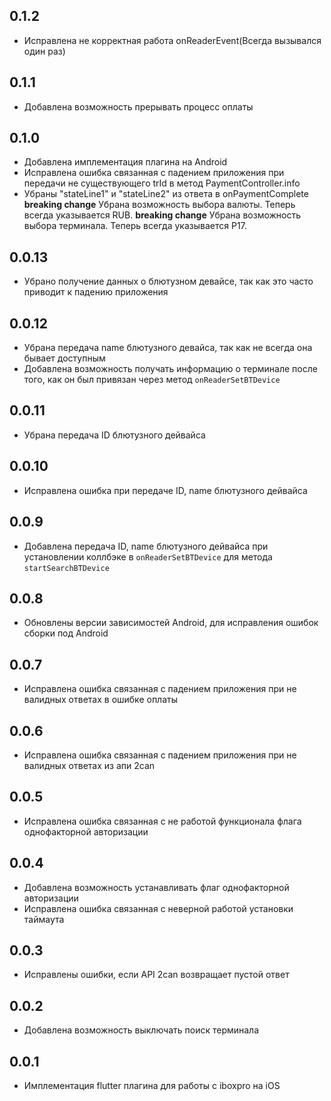 ## 0.1.2

* Исправлена не корректная работа onReaderEvent(Всегда вызывался один раз)

## 0.1.1

* Добавлена возможность прерывать процесс оплаты

## 0.1.0

* Добавлена имплементация плагина на Android
* Исправлена ошибка связанная с падением приложения при передачи не существующего trId в метод PaymentController.info
* Убраны "stateLine1" и "stateLine2" из ответа в onPaymentComplete
__breaking change__ Убрана возможность выбора валюты. Теперь всегда указывается RUB.
__breaking change__ Убрана возможность выбора терминала. Теперь всегда указывается P17.

## 0.0.13

* Убрано получение данных о блютузном девайсе, так как это часто приводит к падению приложения

## 0.0.12

* Убрана передача name блютузного девайса, так как не всегда она бывает доступным
* Добавлена возможность получать информацию о терминале после того, как он был привязан через метод `onReaderSetBTDevice`

## 0.0.11

* Убрана передача ID блютузного дейвайса

## 0.0.10

* Исправлена ошибка при передаче ID, name блютузного дейвайса

## 0.0.9

* Добавлена передача ID, name блютузного дейвайса при установлении коллбэке в `onReaderSetBTDevice` для метода `startSearchBTDevice`

## 0.0.8

* Обновлены версии зависимостей Android, для исправления ошибок сборки под Android

## 0.0.7

* Исправлена ошибка связанная с падением приложения при не валидных ответах в ошибке оплаты

## 0.0.6

* Исправлена ошибка связанная с падением приложения при не валидных ответах из апи 2can

## 0.0.5

* Исправлена ошибка связанная с не работой функционала флага однофакторной авторизации

## 0.0.4

* Добавлена возможность устанавливать флаг однофакторной авторизации
* Исправлена ошибка связанная с неверной работой установки таймаута

## 0.0.3

* Исправлены ошибки, если API 2can возвращает пустой ответ

## 0.0.2

* Добавлена возможность выключать поиск терминала

## 0.0.1

* Имплементация flutter плагина для работы с iboxpro на iOS
